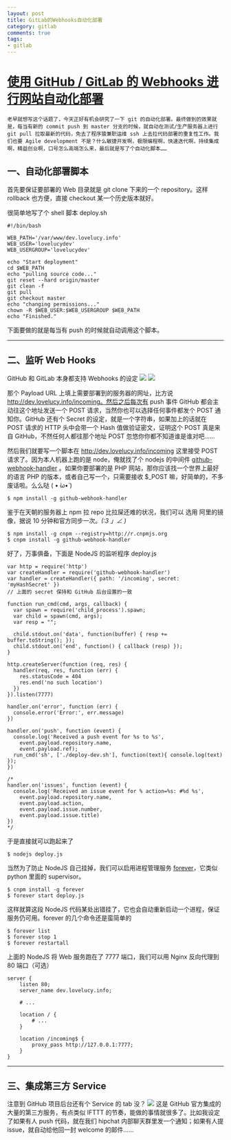 ```yaml
---
layout: post
title: GitLab的Webhooks自动化部署
category: gitlab
comments: true
tags:
- gitlab
---
```


# [使用 GitHub / GitLab 的 Webhooks 进行网站自动化部署](http://www.lovelucy.info/auto-deploy-website-by-webhooks-of-github-and-gitlab.html)

```
老早就想写这个话题了，今天正好有机会研究了一下 git 的自动化部署。最终做到的效果就是，每当有新的 commit push 到 master 分支的时候，就自动在测试/生产服务器上进行 git pull 拉取最新的代码，免去了程序猿兼职运维 ssh 上去拉代码部署的重复性工作。我们也要 Agile development 不是？什么敏捷开发啊，极限编程啊，快速迭代啊，持续集成啊，精益创业啊，口号怎么高端怎么来，最后就是写了个自动化脚本……
```

## 一、自动化部署脚本

首先要保证要部署的 Web 目录就是 git clone 下来的一个 repository。这样 rollback 也方便，直接 checkout 某一个历史版本就好。

很简单地写了个 shell 脚本 deploy.sh
```
#!/bin/bash
 
WEB_PATH='/var/www/dev.lovelucy.info'
WEB_USER='lovelucydev'
WEB_USERGROUP='lovelucydev'
 
echo "Start deployment"
cd $WEB_PATH
echo "pulling source code..."
git reset --hard origin/master
git clean -f
git pull
git checkout master
echo "changing permissions..."
chown -R $WEB_USER:$WEB_USERGROUP $WEB_PATH
echo "Finished."
```

下面要做的就是每当有 push 的时候就自动调用这个脚本。

***

## 二、监听 Web Hooks
GitHub 和 GitLab 本身都支持 Webhooks 的设定
![](http://www.lovelucy.info/wordpress/wp-content/uploads/2015/01/github-webhooks-900x589.jpg)
![](http://www.lovelucy.info/wordpress/wp-content/uploads/2015/01/gitlab-webhooks-900x347.jpg)

那个 Payload URL 上填上需要部署到的服务器的网址，比方说 http://dev.lovelucy.info/incoming。然后之后每次有 push 事件 GitHub 都会主动往这个地址发送一个 POST 请求，当然你也可以选择任何事件都发个 POST 通知你。GitHub 还有个 Secret 的设定，就是一个字符串，如果加上的话就在 POST 请求的 HTTP 头中会带一个 Hash 值做验证密文，证明这个 POST 真是来自 GitHub，不然任何人都往那个地址 POST 忽悠你你都不知道谁是谁对吧……

然后我们就要写一个脚本在 http://dev.lovelucy.info/incoming 这里接受 POST 请求了。因为本人机器上跑的是 node，俺就找了个 nodejs 的中间件 [github-webhook-handler](https://github.com/rvagg/github-webhook-handler) 。如果你要部署的是 PHP 网站，那你应该找一个世界上最好的语言 PHP 的版本，或者自己写一个，只需要接收 $_POST 嘛，好简单的，不多废话啦。么么哒 ( • ̀ω•́ )
```
$ npm install -g github-webhook-handler
```
鉴于在天朝的服务器上 npm 拉 repo 比拉屎还难的状况，我们可以 选用 阿里的镜像，据说 10 分钟和官方同步一次。_(:3 」∠ )_
```
$ npm install -g cnpm --registry=http://r.cnpmjs.org
$ cnpm install -g github-webhook-handler
```
好了，万事俱备，下面是 NodeJS 的监听程序 deploy.js
```
var http = require('http')
var createHandler = require('github-webhook-handler')
var handler = createHandler({ path: '/incoming', secret: 'myHashSecret' }) 
// 上面的 secret 保持和 GitHub 后台设置的一致
 
function run_cmd(cmd, args, callback) {
  var spawn = require('child_process').spawn;
  var child = spawn(cmd, args);
  var resp = "";
 
  child.stdout.on('data', function(buffer) { resp += buffer.toString(); });
  child.stdout.on('end', function() { callback (resp) });
}
 
http.createServer(function (req, res) {
  handler(req, res, function (err) {
    res.statusCode = 404
    res.end('no such location')
  })
}).listen(7777)
 
handler.on('error', function (err) {
  console.error('Error:', err.message)
})
 
handler.on('push', function (event) {
  console.log('Received a push event for %s to %s',
    event.payload.repository.name,
    event.payload.ref);
  run_cmd('sh', ['./deploy-dev.sh'], function(text){ console.log(text) });
})
 
/*
handler.on('issues', function (event) {
  console.log('Received an issue event for % action=%s: #%d %s',
    event.payload.repository.name,
    event.payload.action,
    event.payload.issue.number,
    event.payload.issue.title)
})
*/
```
于是直接就可以跑起来了
```
$ nodejs deploy.js
```
当然为了防止 NodeJS 自己挂掉，我们可以启用进程管理服务 [forever](https://github.com/foreverjs/forever)，它类似 python 里面的 supervisor。
```
$ cnpm install -g forever
$ forever start deploy.js
```
这样就算这段 NodeJS 代码某处出错挂了，它也会自动重新启动一个进程，保证服务仍可用。forever 的几个命令还是蛮简单的
```
$ forever list
$ forever stop 1
$ forever restartall
```
上面的 NodeJS 将 Web 服务跑在了 7777 端口，我们可以用 Nginx 反向代理到 80 端口（可选）
```
server {
    listen 80;
    server_name dev.lovelucy.info;

    # ...

    location / {
        # ...
    }

    location /incoming$ {
        proxy_pass http://127.0.0.1:7777;
    }
}
```

***

## 三、集成第三方 Service
注意到 GitHub 项目后台还有个 Service 的 tab 没？
![](http://www.lovelucy.info/wordpress/wp-content/uploads/2015/01/github-service.jpg)
这是 GitHub 官方集成的大量的第三方服务，有点类似 IFTTT 的节奏，能做的事情就很多了。比如我设定了如果有人 push 代码，就在我们 hipchat 内部聊天群里发一个通知；如果有人提 issue，就自动给他回一封 welcome 的邮件……